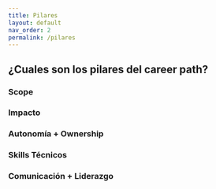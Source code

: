 ```yaml
---
title: Pilares
layout: default
nav_order: 2
permalink: /pilares
---
```


## ¿Cuales son los pilares del career path?

### Scope

### Impacto

### Autonomía + Ownership

### Skills Técnicos

### Comunicación + Liderazgo